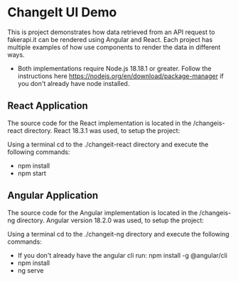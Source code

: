 # ChangeIt UI Demo

This is project demonstrates how data retrieved from an API request to fakerapi.it can be rendered using Angular and
React. Each project has multiple examples of how use components to render the data in different ways.

- Both implementations require Node.js 18.18.1 or greater. Follow the instructions
  here https://nodejs.org/en/download/package-manager if you don't already have node installed.

## React Application

The source code for the React implementation is located in the /changeis-react directory.
React 18.3.1 was used, to setup the project:

Using a terminal cd to the ./changeit-react directory and execute the following commands:
- npm install
- npm start

## Angular Application

The source code for the Angular implementation is located in the /changeis-ng directory.
Angular version 18.2.0 was used, to setup the project:

Using a terminal cd to the ./changeit-ng directory and execute the following commands:
- If you don't already have the angular cli run: npm install -g @angular/cli
- npm install
- ng serve